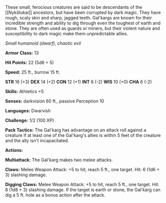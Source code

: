 These small, ferocious creatures are said to be descendants of the [[Nykštukai]] ancestors, but have been corrupted by dark magic. They have rough, scaly skin and sharp, jagged teeth. Gal'kargs are known for their incredible strength and ability to dig through even the toughest of earth and stone. They are often used as guards or miners, but their violent nature and susceptibility to dark magic make them unpredictable allies.

_Small humanoid (dwarf), chaotic evil_

**Armor Class:** 13

**Hit Points:** 22 (5d6 + 5)

**Speed:** 25 ft., burrow 15 ft.

**STR** 16 (+3) **DEX** 14 (+2) **CON** 12 (+1) **INT** 6 (-2) **WIS** 10 (+0) **CHA** 6 (-2)

**Skills:** Athletics +5

**Senses:** darkvision 60 ft., passive Perception 10

**Languages:** Dwarvish

**Challenge:** 1/2 (100 XP)

**Pack Tactics:** The Gal'karg has advantage on an attack roll against a creature if at least one of the Gal'karg's allies is within 5 feet of the creature and the ally isn't incapacitated.

**Actions:**

**Multiattack:** The Gal'karg makes two melee attacks.

**Claws:** Melee Weapon Attack: +5 to hit, reach 5 ft., one target. Hit: 6 (1d6 + 3) slashing damage.

**Digging Claws:** Melee Weapon Attack: +5 to hit, reach 5 ft., one target. Hit: 8 (1d8 + 3) slashing damage. If the target is earth or stone, the Gal'karg can dig a 5 ft. hole as a bonus action after the attack.